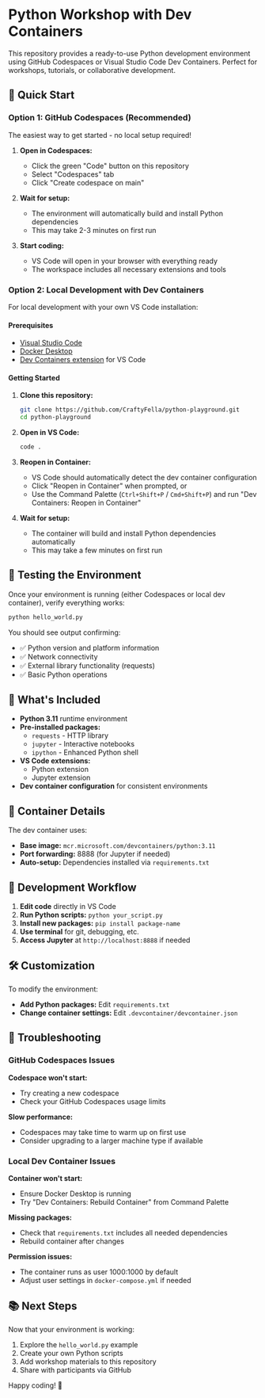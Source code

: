 # Python Workshop with Dev Containers

This repository provides a ready-to-use Python development environment using GitHub Codespaces or Visual Studio Code Dev Containers. Perfect for workshops, tutorials, or collaborative development.

## 🚀 Quick Start

### Option 1: GitHub Codespaces (Recommended)

The easiest way to get started - no local setup required!

1. **Open in Codespaces:**
   - Click the green "Code" button on this repository
   - Select "Codespaces" tab
   - Click "Create codespace on main"

2. **Wait for setup:**
   - The environment will automatically build and install Python dependencies
   - This may take 2-3 minutes on first run

3. **Start coding:**
   - VS Code will open in your browser with everything ready
   - The workspace includes all necessary extensions and tools

### Option 2: Local Development with Dev Containers

For local development with your own VS Code installation:

#### Prerequisites

- [Visual Studio Code](https://code.visualstudio.com/)
- [Docker Desktop](https://www.docker.com/products/docker-desktop/)
- [Dev Containers extension](https://marketplace.visualstudio.com/items?itemName=ms-vscode-remote.remote-containers) for VS Code

#### Getting Started

1. **Clone this repository:**
   ```bash
   git clone https://github.com/CraftyFella/python-playground.git
   cd python-playground
   ```

2. **Open in VS Code:**
   ```bash
   code .
   ```

3. **Reopen in Container:**
   - VS Code should automatically detect the dev container configuration
   - Click "Reopen in Container" when prompted, or
   - Use the Command Palette (`Ctrl+Shift+P` / `Cmd+Shift+P`) and run "Dev Containers: Reopen in Container"

4. **Wait for setup:**
   - The container will build and install Python dependencies automatically
   - This may take a few minutes on first run

## 🧪 Testing the Environment

Once your environment is running (either Codespaces or local dev container), verify everything works:

```bash
python hello_world.py
```

You should see output confirming:
- ✅ Python version and platform information
- ✅ Network connectivity
- ✅ External library functionality (requests)
- ✅ Basic Python operations

## 📁 What's Included

- **Python 3.11** runtime environment
- **Pre-installed packages:**
  - `requests` - HTTP library
  - `jupyter` - Interactive notebooks
  - `ipython` - Enhanced Python shell
- **VS Code extensions:**
  - Python extension
  - Jupyter extension
- **Dev container configuration** for consistent environments

## 🔧 Container Details

The dev container uses:
- **Base image:** `mcr.microsoft.com/devcontainers/python:3.11`
- **Port forwarding:** 8888 (for Jupyter if needed)
- **Auto-setup:** Dependencies installed via `requirements.txt`

## 📝 Development Workflow

1. **Edit code** directly in VS Code
2. **Run Python scripts:** `python your_script.py`
3. **Install new packages:** `pip install package-name`
4. **Use terminal** for git, debugging, etc.
5. **Access Jupyter** at `http://localhost:8888` if needed

## 🛠 Customization

To modify the environment:

- **Add Python packages:** Edit `requirements.txt`
- **Change container settings:** Edit `.devcontainer/devcontainer.json`

## 🐛 Troubleshooting

### GitHub Codespaces Issues

**Codespace won't start:**
- Try creating a new codespace
- Check your GitHub Codespaces usage limits

**Slow performance:**
- Codespaces may take time to warm up on first use
- Consider upgrading to a larger machine type if available

### Local Dev Container Issues

**Container won't start:**
- Ensure Docker Desktop is running
- Try "Dev Containers: Rebuild Container" from Command Palette

**Missing packages:**
- Check that `requirements.txt` includes all needed dependencies
- Rebuild container after changes

**Permission issues:**
- The container runs as user 1000:1000 by default
- Adjust user settings in `docker-compose.yml` if needed

## 📚 Next Steps

Now that your environment is working:
1. Explore the `hello_world.py` example
2. Create your own Python scripts
3. Add workshop materials to this repository
4. Share with participants via GitHub

Happy coding! 🎉
